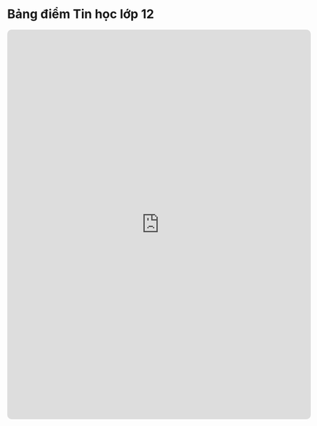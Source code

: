 # Bảng điểm Tin học lớp 12

<div>
    <iframe style="border-radius:10px; border: 0px;"
        src="https://script.google.com/macros/s/AKfycbyPA7YMkQli7Qq2-GWfck3X25s6YIeU81-Ds6xbRhYyHTFtN-jdjeEbjYKw2KOx8xvyOg/exec"
        height="900px" width="700px" frameBorder=0></iframe>
</div>
